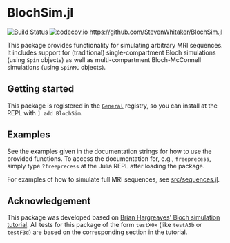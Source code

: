 # BlochSim.jl

[![Build Status](https://travis-ci.org/StevenWhitaker/BlochSim.jl.svg?branch=master)](https://travis-ci.org/StevenWhitaker/MIRT.jl)
[![codecov.io](http://codecov.io/github/StevenWhitaker/BlochSim.jl/coverage.svg?branch=master)](http://codecov.io/github/StevenWhitaker/BlochSim.jl?branch=master)
https://github.com/StevenWhitaker/BlochSim.jl

This package provides functionality for simulating arbitrary MRI sequences.
It includes support for (traditional) single-compartment Bloch simulations
(using `Spin` objects)
as well as multi-compartment Bloch-McConnell simulations
(using `SpinMC` objects).

## Getting started
This package is registered in the
[`General`](https://github.com/JuliaRegistries/General) registry,
so you can install at the REPL with `] add BlochSim`.

## Examples
See the examples given in the documentation strings
for how to use the provided functions.
To access the documentation for, e.g., `freeprecess`, simply type
`?freeprecess` at the Julia REPL after loading the package.

For examples of how to simulate full MRI sequences, see
[src/sequences.jl](https://github.com/StevenWhitaker/BlochSim.jl/blob/master/src/sequences.jl).

## Acknowledgement
This package was developed based on
[Brian Hargreaves' Bloch simulation tutorial](http://mrsrl.stanford.edu/~brian/bloch/).
All tests for this package of the form `testX0x`
(like `testA5b` or `testF3d`)
are based on the corresponding section in the tutorial.
